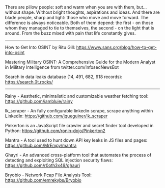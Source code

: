 There are pillow people: soft and warm when you are with them, but... without shape. Without bright thoughts, aspirations and ideas. And there are blade people, sharp and light: those who move and move forward. The difference is always noticeable. Both of them depend: the first - on those whom they managed to tie to themselves, the second - on the light that is around. From the buzz mixed with pain that life constantly gives.

----

How to Get Into OSINT by Ritu Gill: https://www.sans.org/blog/how-to-get-into-osint

Mastering Military OSINT: A Comprehensive Guide for the Modern Analyst in Military Intelligence from twitter.com/InfosecNewsBot

Search in data leaks database (14, 491, 682, 918 records): https://search.0t.rocks/

----

Rainy - Aesthetic, minimalistic and customizable weather fetching tool: https://github.com/iambluie/rainy

lk_scraper - An fully configurable linkedin scrape, scrape anything within LinkedIn: https://github.com/jqueguiner/lk_scraper

Pinkerton is an JavaScript file crawler and secret finder tool developed in Python: https://github.com/ronin-dojo/Pinkerton2

Mantra - A tool used to hunt down API key leaks in JS files and pages: https://github.com/MrEmpy/mantra

Ghayri - An advanced cross-platform tool that automates the process of detecting and exploiting SQL injection security flaws: https://github.com/r0oth3x49/ghauri

Bryobio - Network Pcap File Analysis Tool: https://github.com/emrekybs/Bryobio











